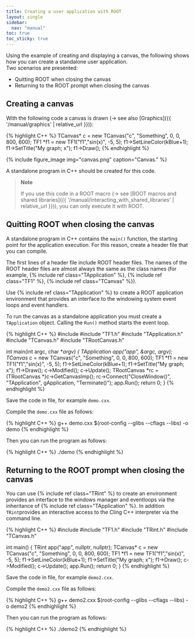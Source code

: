 ```yaml
---
title: Creating a user application with ROOT
layout: single
sidebar:
  nav: "manual"
toc: true
toc_sticky: true
---
```


Using the example of creating and displaying a canvas, the following shows how you can create a standalone user application.<br/>
Two scenarios are presented:

- Quitting ROOT when closing the canvas
- Returning to the ROOT prompt when closing the canvas


## Creating a canvas

With the following code a canvas is drawn (→ see also [Graphics]({{ '/manual/graphics' | relative_url }})):

{% highlight C++ %}
   TCanvas* c = new TCanvas("c", "Something", 0, 0, 800, 600);
   TF1 *f1 = new TF1("f1","sin(x)", -5, 5);
   f1->SetLineColor(kBlue+1);
   f1->SetTitle("My graph; x");
   f1->Draw();
{% endhighlight %}

{% include figure_image
   img="canvas.png"
   caption="Canvas."
%}

A standalone program in C++ should be created for this code. 

> **Note**
>
> If you use this code in a ROOT macro (→ see [ROOT macros and shared libraries]({{ '/manual/interacting_with_shared_libraries' | relative_url }})), you can only execute it with ROOT.


## Quitting ROOT when closing the canvas

A standalone program in C++ contains the `main()` function, the starting point for the application execution. For this reason, create a header file that you can compile.

The first lines of a header file include ROOT header files. The names of the ROOT header files are almost always the same as the class names (for example, {% include ref class="TApplication" %}, {% include ref class="TF1" %}, {% include ref class="TCanvas" %}).

Use {% include ref class="TApplication" %} to create a ROOT application environment that provides an interface to the windowing system event loops and event handlers. 

To run the canvas as a standalone application you must create a `TApplication` object. Calling the `Run()` method starts the event loop.

{% highlight C++ %}
#include <iostream>
#include "TF1.h"
#include "TApplication.h"
#include "TCanvas.h"
#include "TRootCanvas.h"

int main(int argc, char **argv)
{
   TApplication app("app", &argc, argv);
   TCanvas* c = new TCanvas("c", "Something", 0, 0, 800, 600);
   TF1 *f1 = new TF1("f1","sin(x)", -5, 5);
   f1->SetLineColor(kBlue+1);
   f1->SetTitle("My graph; x");
   f1->Draw();
   c->Modified(); c->Update();
   TRootCanvas *rc = (TRootCanvas *)c->GetCanvasImp();
   rc->Connect("CloseWindow()", "TApplication", gApplication, "Terminate()");
   app.Run();
   return 0;
}
{% endhighlight %}

Save the code in file, for example `demo.cxx`.

Compile the `demo.cxx` file as follows:

{% highlight C++ %}
   g++ demo.cxx $(root-config --glibs --cflags --libs) -o demo
{% endhighlight %}

Then you can run the program as follows:

{% highlight C++ %}
   ./demo
{% endhighlight %}

## Returning to the ROOT prompt when closing the canvas

You can use {% include ref class="TRint" %} to create an environment provides an interface to the windows manager and eventloops via the inheritance of {% include ref class="TApplication" %}. In addition `TRint`provides an interactive access to the Cling C++ interpreter via the command line.

{% highlight C++ %}
#include <iostream>
#include "TF1.h"
#include "TRint.h"
#include "TCanvas.h"

int main()
{
   TRint app("app", nullptr, nullptr);
   TCanvas* c = new TCanvas("c", "Something", 0, 0, 800, 600);
   TF1 *f1 = new TF1("f1","sin(x)", -5, 5);
   f1->SetLineColor(kBlue+1);
   f1->SetTitle("My graph; x");
   f1->Draw();
   c->Modified(); c->Update();
   app.Run();
   return 0;
}
{% endhighlight %}


Save the code in file, for example `demo2.cxx`.

Compile the `demo2.cxx` file as follows:

{% highlight C++ %}
   g++ demo2.cxx $(root-config --glibs --cflags --libs) -o demo2
{% endhighlight %}

Then you can run the program as follows:

{% highlight C++ %}
   ./demo2
{% endhighlight %}
